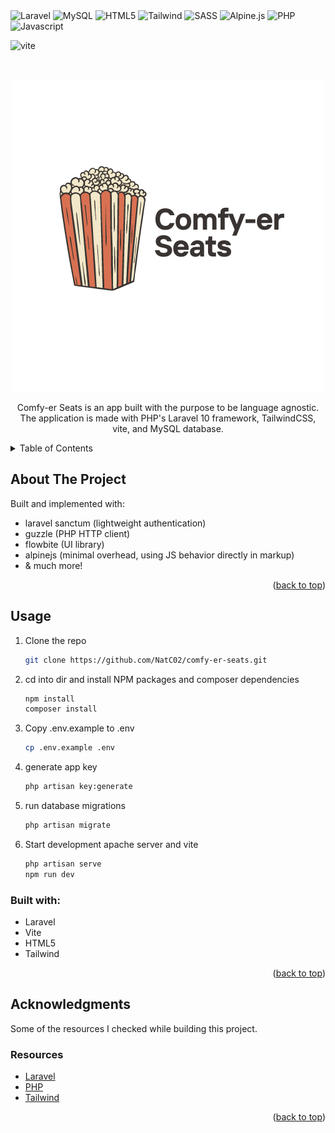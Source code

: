 <div id="top"></div

![Laravel](https://img.shields.io/badge/laravel-%23FF2D20.svg?style=for-the-badge&logo=laravel&logoColor=white) ![MySQL](https://img.shields.io/badge/mysql-4479A1.svg?style=for-the-badge&logo=mysql&logoColor=white) ![HTML5](https://img.shields.io/badge/HTML5-E34F26?style=for-the-badge&logo=html5&logoColor=white) ![Tailwind](https://img.shields.io/badge/Tailwind_CSS-38B2AC?style=for-the-badge&logo=tailwind-css&logoColor=white) ![SASS](https://img.shields.io/badge/SASS-hotpink.svg?style=for-the-badge&logo=SASS&logoColor=white) ![Alpine.js](https://img.shields.io/badge/alpinejs-white.svg?style=for-the-badge&logo=alpinedotjs&logoColor=%238BC0D0)
![PHP](https://img.shields.io/badge/php-%23777BB4.svg?style=for-the-badge&logo=php&logoColor=white) ![Javascript](https://img.shields.io/badge/JavaScript-323330?style=for-the-badge&logo=javascript&logoColor=F7DF1E)

![vite](https://img.shields.io/badge/Vite-B73BFE?style=for-the-badge&logo=vite&logoColor=FFD62E)

<br />
<div align="center">

![logo](./imgs/logo.png)

  <p align="center">
     Comfy-er Seats is an app built with the purpose to be language agnostic. The application is made with PHP's Laravel 10 framework, TailwindCSS, vite, and MySQL database.
  </p>
</div>

<!-- TABLE OF CONTENTS -->
<details>
  <summary>Table of Contents</summary>
  <ol>
    <li>
      <a href="#about-the-project">About The Project</a>
      <ul>
        <li><a href="#usage">Usage</a></li>
        <li><a href="#built-with">Built With</a></li>
      </ul>
    </li>
    <li><a href="#acknowledgments">Acknowledgments</a></li>
  </ol>
</details>

<!-- ABOUT THE PROJECT -->

## About The Project

Built and implemented with:

- laravel sanctum (lightweight authentication)
- guzzle (PHP HTTP client)
- flowbite (UI library)
- alpinejs (minimal overhead, using JS behavior directly in markup)
- & much more!

<p align="right">(<a href="#top">back to top</a>)</p>

<!-- USAGE EXAMPLES -->

## Usage

1. Clone the repo
   ```sh
   git clone https://github.com/NatC02/comfy-er-seats.git
   ```
2. cd into dir and install NPM packages and composer dependencies
   ```sh
   npm install
   composer install
   ```
3. Copy .env.example to .env
   ```sh
   cp .env.example .env
   ```
4. generate app key
   ```sh
   php artisan key:generate
   ```
5. run database migrations
   ```sh
   php artisan migrate
   ```
6. Start development apache server and vite 
   ```sh
   php artisan serve
   npm run dev
   ```

### Built with:

- Laravel
- Vite
- HTML5
- Tailwind

<p align="right">(<a href="#top">back to top</a>)</p>

<!-- CONTRIBUTING -->

## Acknowledgments

Some of the resources I checked while building this project.

### Resources

- [Laravel](https://laravel.com/docs/10.x/releases)
- [PHP](https://www.php.net/docs.php)
- [Tailwind](https://v2.tailwindcss.com/docs)

<p align="right">(<a href="#top">back to top</a>)</p>